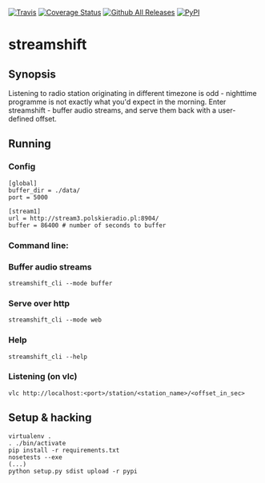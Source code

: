 [![Travis](https://img.shields.io/travis/patyk/streamshift.svg)](https://travis-ci.org/patyk/streamshift)
[![Coverage Status](https://coveralls.io/repos/github/patyk/streamshift/badge.svg?branch=master)](https://coveralls.io/github/patyk/streamshift?branch=master)
[![Github All Releases](https://img.shields.io/github/downloads/patyk/streamshift/total.svg)]()
[![PyPI](https://img.shields.io/pypi/v/streamshift.svg)](https://pypi.python.org/pypi/streamshift)

# streamshift

## Synopsis

Listening to radio station originating in different timezone is odd - nighttime programme is not exactly what you'd expect in the morning. Enter streamshift - buffer audio streams, and serve them back with a user-defined offset.

## Running

### Config
```
[global]
buffer_dir = ./data/
port = 5000

[stream1]
url = http://stream3.polskieradio.pl:8904/
buffer = 86400 # number of seconds to buffer
```
### Command line:
### Buffer audio streams
```
streamshift_cli --mode buffer

```

### Serve over http
```
streamshift_cli --mode web
```

### Help
```
streamshift_cli --help
```
### Listening (on vlc)
```
vlc http://localhost:<port>/station/<station_name>/<offset_in_sec>
```

## Setup & hacking
```
virtualenv .
. ./bin/activate
pip install -r requirements.txt
nosetests --exe
(...)
python setup.py sdist upload -r pypi
```
